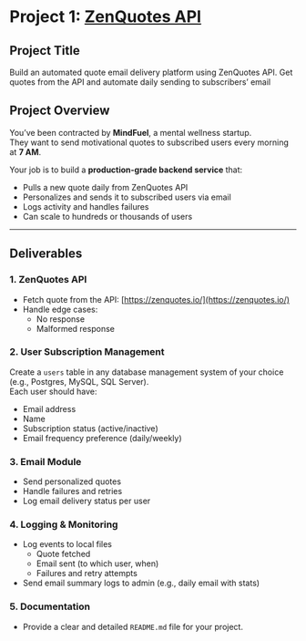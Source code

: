 # Project 1: [ZenQuotes API](https://zenquotes.io/)

## Project Title
Build an automated quote email delivery platform using ZenQuotes API. Get quotes from the API and automate daily sending to subscribers’ email

## Project Overview
You’ve been contracted by **MindFuel**, a mental wellness startup.  
They want to send motivational quotes to subscribed users every morning at **7 AM**.

Your job is to build a **production-grade backend service** that:
- Pulls a new quote daily from ZenQuotes API  
- Personalizes and sends it to subscribed users via email  
- Logs activity and handles failures  
- Can scale to hundreds or thousands of users

---

## Deliverables

### 1. ZenQuotes API
- Fetch quote from the API: [https://zenquotes.io/](https://zenquotes.io/)
- Handle edge cases:
  - No response
  - Malformed response

### 2. User Subscription Management
Create a `users` table in any database management system of your choice (e.g., Postgres, MySQL, SQL Server).  
Each user should have:
- Email address  
- Name  
- Subscription status (active/inactive)  
- Email frequency preference (daily/weekly)

### 3. Email Module
- Send personalized quotes
- Handle failures and retries
- Log email delivery status per user

### 4. Logging & Monitoring
- Log events to local files
  - Quote fetched
  - Email sent (to which user, when)
  - Failures and retry attempts
- Send email summary logs to admin (e.g., daily email with stats)

### 5. Documentation
- Provide a clear and detailed `README.md` file for your project.
